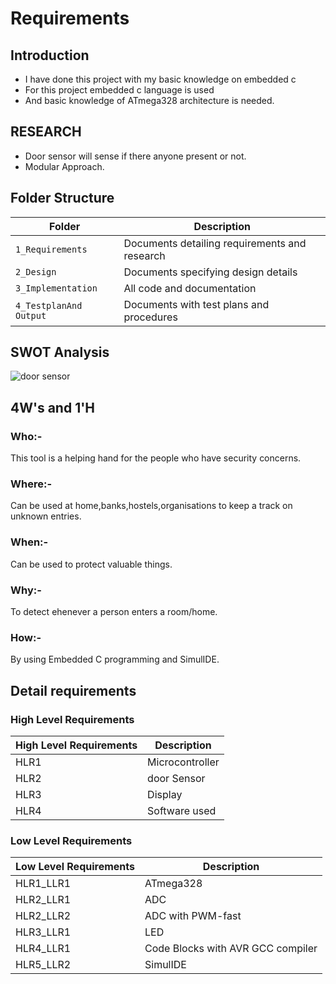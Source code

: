 
# Requirements

## Introduction
* I have done this project with my basic knowledge on embedded c 
* For this project embedded c language is used 
* And basic knowledge of ATmega328 architecture  is needed.
## RESEARCH

- Door sensor will sense if there anyone present or not.
- Modular Approach.

## Folder Structure
|Folder             | Description |
|-------------------| -----------------------------------------|
| `1_Requirements`   | Documents detailing requirements and research|
| `2_Design`         | Documents specifying design details|
| `3_Implementation` | All code and documentation|
| `4_TestplanAnd Output`      | Documents with test plans and procedures

## SWOT Analysis

![door sensor](https://user-images.githubusercontent.com/80033796/164544892-334a1838-f432-407e-a205-eb1bc3b99512.png)

## 4W's and 1'H

 ### Who:- 
   This tool is a helping hand for the people who have security concerns.
 ### Where:-
   Can be used at home,banks,hostels,organisations to keep a track on unknown entries.
 ### When:-
   Can be used to protect valuable things.
 ### Why:-
   To detect ehenever a person enters a room/home.
 ### How:-
   By using Embedded C programming and SimulIDE.


## Detail requirements
### High Level Requirements
| High Level Requirements      | Description |
| ----------- | ----------- |
| HLR1      | Microcontroller   |
| HLR2   | door Sensor|
| HLR3  | Display|
| HLR4   | Software used|

### Low Level Requirements
| Low Level Requirements      | Description |
| ----------- | ----------- |
| HLR1_LLR1   | ATmega328     |
| HLR2_LLR1   |  ADC|
| HLR2_LLR2   | ADC with PWM-fast|
| HLR3_LLR1   |LED|
| HLR4_LLR1   | Code Blocks with AVR GCC compiler |
| HLR5_LLR2   | SimulIDE |

